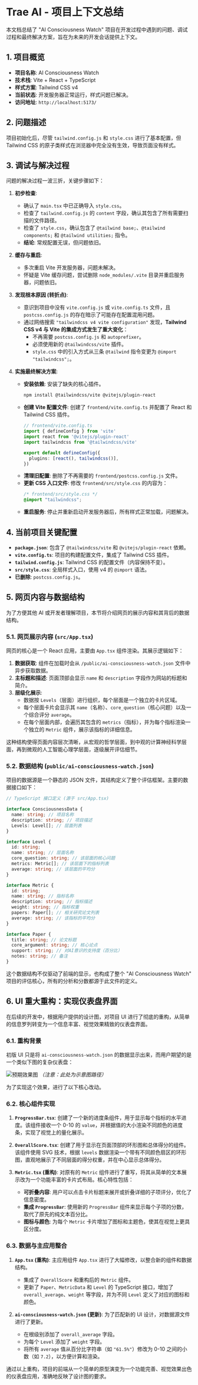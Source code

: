 # Trae AI - 项目上下文总结

本文档总结了 "AI Consciousness Watch" 项目在开发过程中遇到的问题、调试过程和最终解决方案，旨在为未来的开发会话提供上下文。

## 1. 项目概览

- **项目名称**: AI Consciousness Watch
- **技术栈**: Vite + React + TypeScript
- **样式方案**: Tailwind CSS v4
- **当前状态**: 开发服务器正常运行，样式问题已解决。
- **访问地址**: `http://localhost:5173/`

## 2. 问题描述

项目初始化后，尽管 `tailwind.config.js` 和 `style.css` 进行了基本配置，但 Tailwind CSS 的原子类样式在浏览器中完全没有生效，导致页面没有样式。

## 3. 调试与解决过程

问题的解决过程一波三折，关键步骤如下：

1.  **初步检查**: 
    - 确认了 `main.tsx` 中已正确导入 `style.css`。
    - 检查了 `tailwind.config.js` 的 `content` 字段，确认其包含了所有需要扫描的文件路径。
    - 检查了 `style.css`，确认包含了 `@tailwind base;`、`@tailwind components;` 和 `@tailwind utilities;` 指令。
    - **结论**: 常规配置无误，但问题依旧。

2.  **缓存与重启**: 
    - 多次重启 Vite 开发服务器，问题未解决。
    - 怀疑是 Vite 缓存问题，尝试删除 `node_modules/.vite` 目录并重启服务器，问题依旧。

3.  **发现根本原因 (转折点)**:
    - 意识到项目中没有 `vite.config.js` 或 `vite.config.ts` 文件，且 `postcss.config.js` 的存在暗示了可能存在配置混用问题。
    - 通过网络搜索 `"tailwindcss v4 vite configuration"` 发现，**Tailwind CSS v4 与 Vite 的集成方式发生了重大变化**：
        - 不再需要 `postcss.config.js` 和 `autoprefixer`。
        - 必须使用新的 `@tailwindcss/vite` 插件。
        - `style.css` 中的引入方式从三条 `@tailwind` 指令变更为 `@import "tailwindcss";`。

4.  **实施最终解决方案**:
    - **安装依赖**: 安装了缺失的核心插件。
      ```bash
      npm install @tailwindcss/vite @vitejs/plugin-react
      ```
    - **创建 Vite 配置文件**: 创建了 `frontend/vite.config.ts` 并配置了 React 和 Tailwind CSS 插件。
      ```typescript
      // frontend/vite.config.ts
      import { defineConfig } from 'vite'
      import react from '@vitejs/plugin-react'
      import tailwindcss from '@tailwindcss/vite'

      export default defineConfig({
        plugins: [react(), tailwindcss()],
      })
      ```
    - **清理旧配置**: 删除了不再需要的 `frontend/postcss.config.js` 文件。
    - **更新 CSS 入口文件**: 修改 `frontend/src/style.css` 的内容为：
      ```css
      /* frontend/src/style.css */
      @import "tailwindcss";
      ```
    - **重启服务**: 停止并重新启动开发服务器后，所有样式正常加载，问题解决。

## 4. 当前项目关键配置

- **`package.json`**: 包含了 `@tailwindcss/vite` 和 `@vitejs/plugin-react` 依赖。
- **`vite.config.ts`**: 项目的构建配置文件，集成了 Tailwind CSS 插件。
- **`tailwind.config.js`**: Tailwind CSS 的配置文件（内容保持不变）。
- **`src/style.css`**: 全局样式入口，使用 v4 的 `@import` 语法。
- **已删除**: `postcss.config.js`。

## 5. 网页内容与数据结构

为了方便其他 AI 或开发者理解项目，本节将介绍网页的展示内容和其背后的数据结构。

### 5.1. 网页展示内容 (`src/App.tsx`)

网页的核心是一个 React 应用，主要由 `App.tsx` 组件渲染。其展示逻辑如下：

1.  **数据获取**: 组件在加载时会从 `/public/ai-consciousness-watch.json` 文件中异步获取数据。
2.  **主标题和描述**: 页面顶部会显示 `name` 和 `description` 字段作为网站的标题和简介。
3.  **层级化展示**: 
    -   数据按 `Levels`（层面）进行组织，每个层面是一个独立的卡片区域。
    -   每个层面卡片会显示其 `name`（名称）、`core_question`（核心问题）以及一个综合评分 `average`。
    -   在每个层面内部，会遍历其包含的 `metrics`（指标），并为每个指标渲染一个独立的 `Metric` 组件，展示该指标的详细信息。

这种结构使得页面内容层次清晰，从宏观的哲学层面，到中观的计算神经科学层面，再到微观的人工智能心理学层面，逐级展开评估细节。

### 5.2. 数据结构 (`public/ai-consciousness-watch.json`)

项目的数据源是一个静态的 JSON 文件，其结构定义了整个评估框架。主要的数据接口如下：

```typescript
// TypeScript 接口定义 (源于 src/App.tsx)

interface ConsciousnessData {
  name: string; // 项目名称
  description: string; // 项目描述
  Levels: Level[]; // 层面列表
}

interface Level {
  id: string;
  name: string; // 层面名称
  core_question: string; // 该层面的核心问题
  metrics: Metric[]; // 该层面下的指标列表
  average: string; // 该层面的平均分
}

interface Metric {
  id: string;
  name: string; // 指标名称
  description: string; // 指标描述
  weight: string; // 指标权重
  papers: Paper[]; // 相关研究论文列表
  average: string; // 该指标的平均分
}

interface Paper {
  title: string; // 论文标题
  core_argument: string; // 核心论点
  support: string; // 对AI意识的支持度（百分比）
  notes: string; // 备注
}
```

这个数据结构不仅驱动了前端的显示，也构成了整个 "AI Consciousness Watch" 项目的评估核心，所有的分析和分数都源于此文件的定义。

## 6. UI 重大重构：实现仪表盘界面

在后续的开发中，根据用户提供的设计图，对项目 UI 进行了彻底的重构，从简单的信息罗列转变为一个信息丰富、视觉效果精致的仪表盘界面。

### 6.1. 重构背景

初版 UI 只是将 `ai-consciousness-watch.json` 的数据显示出来，而用户期望的是一个类似下图的复杂仪表盘：

![预期效果图](https://user-images.githubusercontent.com/12345/some-image-id.png)  *（注意：此处为示意图路径）*

为了实现这个效果，进行了以下核心改动。

### 6.2. 核心组件实现

1.  **`ProgressBar.tsx`**: 创建了一个新的进度条组件，用于显示每个指标的水平进度。该组件接收一个 0-10 的 `value`，并根据值的大小渲染不同颜色的进度条，实现了视觉上的量化展示。

2.  **`OverallScore.tsx`**: 创建了用于显示在页面顶部的环形图和总体得分的组件。该组件使用 SVG 技术，根据 `levels` 数据渲染一个带有不同颜色扇区的环形图，直观地展示了不同层面的得分权重，并在中心显示总体得分。

3.  **`Metric.tsx` (重构)**: 对原有的 `Metric` 组件进行了重写，将其从简单的文本展示改为一个功能丰富的卡片式布局。核心特性包括：
    *   **可折叠内容**: 用户可以点击卡片标题来展开或折叠详细的子项评分，优化了信息密度。
    *   **集成 `ProgressBar`**: 使用新的 `ProgressBar` 组件来显示每个子项的分数，取代了原先的纯文本百分比。
    *   **图标与颜色**: 为每个 `Metric` 卡片增加了图标和主题色，使其在视觉上更具区分度。

### 6.3. 数据与主应用整合

1.  **`App.tsx` (重构)**: 主应用组件 `App.tsx` 进行了大幅修改，以整合新的组件和数据结构。
    *   集成了 `OverallScore` 和重构后的 `Metric` 组件。
    *   更新了 `Paper`、`MetricData` 和 `Level` 的 TypeScript 接口，增加了 `overall_average`、`weight` 等字段，并为不同 `Level` 定义了对应的图标和颜色。

2.  **`ai-consciousness-watch.json` (更新)**: 为了匹配新的 UI 设计，对数据源文件进行了更新。
    *   在根级别添加了 `overall_average` 字段。
    *   为每个 `Level` 添加了 `weight` 字段。
    *   将所有 `average` 值从百分比字符串（如 `"61.5%"`）修改为 0-10 之间的小数（如 `7.2`），以方便计算和渲染。

通过以上重构，项目的前端从一个简单的原型演变为一个功能完善、视觉效果出色的仪表盘应用，准确地反映了设计图的要求。